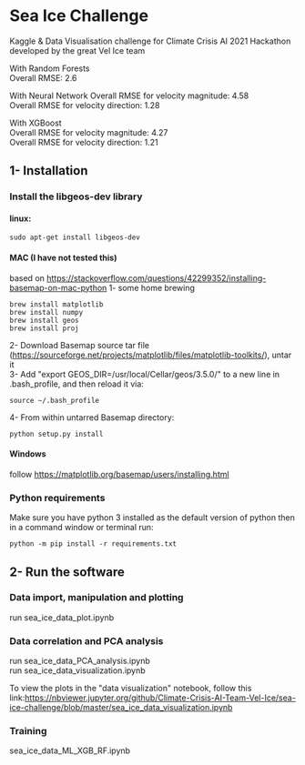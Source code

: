 # Sea Ice Challenge
Kaggle & Data Visualisation challenge for Climate Crisis AI 2021 Hackathon developed by the great Vel Ice team <br />

With Random Forests <br />
Overall RMSE:  2.6 <br />

With Neural Network
Overall RMSE for velocity magnitude:  4.58 <br />
Overall RMSE for velocity direction:  1.28 <br />

With XGBoost <br />
Overall RMSE for velocity magnitude:  4.27 <br />
Overall RMSE for velocity direction:  1.21 <br />
## 1- Installation
### Install the libgeos-dev library
#### linux:
```
sudo apt-get install libgeos-dev
```
#### MAC (I have not tested this)
based on https://stackoverflow.com/questions/42299352/installing-basemap-on-mac-python
1- some home brewing
```
brew install matplotlib
brew install numpy
brew install geos
brew install proj
```
2- Download Basemap source tar file (https://sourceforge.net/projects/matplotlib/files/matplotlib-toolkits/), untar it <br />
3- Add "export GEOS_DIR=/usr/local/Cellar/geos/3.5.0/" to a new line in .bash_profile, and then reload it via: <br />
```
source ~/.bash_profile
```
4- From within untarred Basemap directory:
```
python setup.py install
```
#### Windows
follow https://matplotlib.org/basemap/users/installing.html

### Python requirements
Make sure you have python 3 installed as the default version of python then in a command window or terminal run: <br />
```
python -m pip install -r requirements.txt 
```

## 2- Run the software
### Data import, manipulation and plotting
run sea_ice_data_plot.ipynb

### Data correlation and PCA analysis
run sea_ice_data_PCA_analysis.ipynb <br />
run sea_ice_data_visualization.ipynb 

To view the plots in the "data visualization" notebook, follow this link:https://nbviewer.jupyter.org/github/Climate-Crisis-AI-Team-Vel-Ice/sea-ice-challenge/blob/master/sea_ice_data_visualization.ipynb


### Training
sea_ice_data_ML_XGB_RF.ipynb


